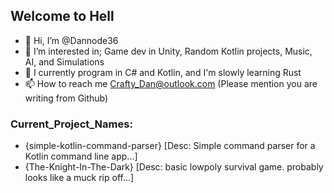 ## Welcome to Hell
- 👋 Hi, I’m @Dannode36
- 👀 I’m interested in; Game dev in Unity, Random Kotlin projects, Music, AI, and Simulations
- 🌱 I currently program in C# and Kotlin, and I'm slowly learning Rust 
- 📫 How to reach me Crafty_Dan@outlook.com (Please mention you are writing from Github)
### Current_Project_Names: 
- {simple-kotlin-command-parser} [Desc: Simple command parser for a Kotlin command line app...]
- {The-Knight-In-The-Dark} [Desc: basic lowpoly survival game. probably looks like a muck rip off...]
